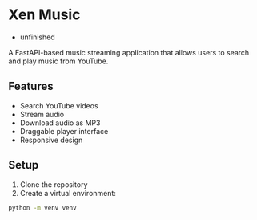 # Xen Music
- unfinished
  
A FastAPI-based music streaming application that allows users to search and play music from YouTube.

## Features

- Search YouTube videos
- Stream audio
- Download audio as MP3
- Draggable player interface
- Responsive design

## Setup

1. Clone the repository
2. Create a virtual environment:
```bash
python -m venv venv
